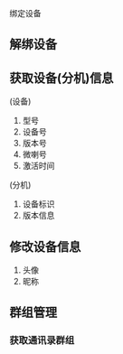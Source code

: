 
绑定设备

## 解绑设备

## 获取设备(分机)信息

(设备)

1. 型号
2. 设备号
3. 版本号
4. 微喇号
4. 激活时间

(分机)

1. 设备标识
2. 版本信息

## 修改设备信息

1. 头像
2. 昵称

## 群组管理

### 获取通讯录群组